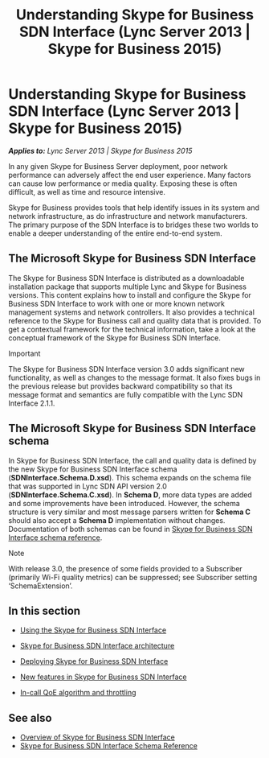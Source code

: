 ﻿---
title: Understanding Skype for Business SDN Interface (Lync Server 2013 | Skype for Business 2015)
description: An overview of understanding Skype for Business SDN Interface (Lync Server 2013 | Skype for Business 2015).
TOCTitle: Understanding Skype for Business SDN Interface
ms:assetid: 4c97bce1-4b8b-4c13-8ec6-99eed59d88fc
ms:mtpsurl: https://msdn.microsoft.com/library/Dn785193(v=office.16)
ms:contentKeyID: 65258654
ms.date: 02/27/2017
mtps_version: v=office.16
---

# Understanding Skype for Business SDN Interface (Lync Server 2013 | Skype for Business 2015)


_**Applies to:** Lync Server 2013 | Skype for Business 2015_

In any given Skype for Business Server deployment, poor network performance can adversely affect the end user experience. Many factors can cause low performance or media quality. Exposing these is often difficult, as well as time and resource intensive.

Skype for Business provides tools that help identify issues in its system and network infrastructure, as do infrastructure and network manufacturers. The primary purpose of the SDN Interface is to bridges these two worlds to enable a deeper understanding of the entire end-to-end system.

## The Microsoft Skype for Business SDN Interface

The Skype for Business SDN Interface is distributed as a downloadable installation package that supports multiple Lync and Skype for Business versions. This content explains how to install and configure the Skype for Business SDN Interface to work with one or more known network management systems and network controllers. It also provides a technical reference to the Skype for Business call and quality data that is provided. To get a contextual framework for the technical information, take a look at the conceptual framework of the Skype for Business SDN Interface.


> [!IMPORTANT]
> The Skype for Business SDN Interface version 3.0 adds significant new functionality, as well as changes to the message format. It also fixes bugs in the previous release but provides backward compatibility so that its message format and semantics are fully compatible with the Lync SDN Interface 2.1.1.



## The Microsoft Skype for Business SDN Interface schema

In Skype for Business SDN Interface, the call and quality data is defined by the new Skype for Business SDN Interface schema (**SDNInterface.Schema.D.xsd**). This schema expands on the schema file that was supported in Lync SDN API version 2.0 (**SDNInterface.Schema.C.xsd**). In **Schema D**, more data types are added and some improvements have been introduced. However, the schema structure is very similar and most message parsers written for **Schema C** should also accept a **Schema D** implementation without changes. Documentation of both schemas can be found in [Skype for Business SDN Interface schema reference](https://msdn.microsoft.com/library/dn912673\(v=office.16\)).


> [!NOTE]
> With release 3.0, the presence of some fields provided to a Subscriber (primarily Wi-Fi quality metrics) can be suppressed; see Subscriber setting ‘SchemaExtension’.



## In this section

  - [Using the Skype for Business SDN Interface](using-the-skype-for-business-sdn-interface.md)

  - [Skype for Business SDN Interface architecture](skype-for-business-sdn-interface-architecture.md)

  - [Deploying Skype for Business SDN Interface](deploying-skype-for-business-sdn-interface.md)

  - [New features in Skype for Business SDN Interface](new-features-in-skype-for-business-sdn-interface.md)

  - [In-call QoE algorithm and throttling](in-call-qoe-algorithm-and-throttling.md)

## See also

- [Overview of Skype for Business SDN Interface](overview-of-skype-for-business-sdn-interface.md)
- [Skype for Business SDN Interface Schema Reference](skype-for-business-sdn-interface-schema-reference.md)

